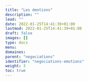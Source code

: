 ```yaml
---
title: "Les émotions"
description: ""
lead: ""
date: 2022-01-25T14:41:39+01:00
lastmod: 2022-01-25T14:41:39+01:00
draft: false
images: []
type: docs
menu:
domaines:
parent: "negociations"
identifier: "negociations-emotions"
weight: 3
toc: true
---
```


